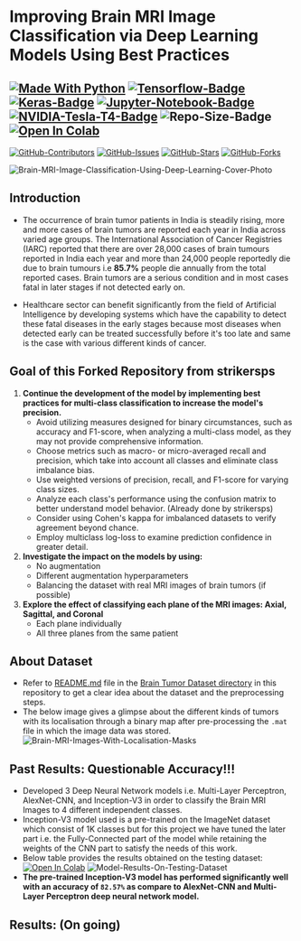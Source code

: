 # Improving Brain MRI Image Classification via Deep Learning Models Using Best Practices
[![Made With Python](https://img.shields.io/badge/Python-FFD43B?style=for-the-badge&logo=python&logoColor=black)](https://www.python.org/) [![Tensorflow-Badge](https://img.shields.io/badge/TensorFlow-FF6F00?style=for-the-badge&logo=TensorFlow&logoColor=white)](https://www.tensorflow.org/) [![Keras-Badge](https://img.shields.io/badge/Keras-D00000?style=for-the-badge&logo=Keras&logoColor=white)](https://keras.io/) [![Jupyter-Notebook-Badge](https://img.shields.io/badge/Jupyter-F37626.svg?&style=for-the-badge&logo=Jupyter&logoColor=white)](https://nbviewer.jupyter.org/github/strikersps/Brain-MRI-Image-Classification-Using-Deep-Learning/blob/main/Brain-Tumor-MRI-Image-Classification.ipynb) [![NVIDIA-Tesla-T4-Badge](https://img.shields.io/badge/NVIDIA-TeslaT4-76B900?style=for-the-badge&logo=nvidia&logoColor=white)](https://colab.research.google.com/github/d2l-ai/d2l-tvm-colab/blob/master/chapter_gpu_schedules/arch.ipynb) ![Repo-Size-Badge](https://img.shields.io/github/repo-size/strikersps/Brain-MRI-Image-Classification-Using-Deep-Learning?color=%23ff0000&style=for-the-badge) [![Open In Colab](https://colab.research.google.com/assets/colab-badge.svg)](https://colab.research.google.com/drive/1Nm8JLCptOMqFHRtnXZeux_qoW9wtAgD_?usp=sharing)
------------------------------------------------------------------------------------------------------------------------------------------------------------------
[![GitHub-Contributors](https://img.shields.io/github/contributors/strikersps/Brain-MRI-Image-Classification-Using-Deep-Learning.svg)](https://github.com/strikersps/Brain-MRI-Image-Classification-Using-Deep-Learning/graphs/contributors) [![GitHub-Issues](https://img.shields.io/github/issues/strikersps/Brain-MRI-Image-Classification-Using-Deep-Learning?style=flat-square)](https://github.com/strikersps/Brain-MRI-Image-Classification-Using-Deep-Learning/issues) [![GitHub-Stars](https://img.shields.io/github/stars/strikersps/Brain-MRI-Image-Classification-Using-Deep-Learning?style=flat-square)](https://github.com/strikersps/Brain-MRI-Image-Classification-Using-Deep-Learning/stargazers) [![GitHub-Forks](https://img.shields.io/github/forks/strikersps/Brain-MRI-Image-Classification-Using-Deep-Learning?style=flat-square)](https://github.com/strikersps/Brain-MRI-Image-Classification-Using-Deep-Learning/network/members)  

![Brain-MRI-Image-Classification-Using-Deep-Learning-Cover-Photo](https://github.com/strikersps/Brain-MRI-Image-Classification-Using-Deep-Learning/blob/main/Project-Cover-Photo.jpg)  

## Introduction  
- The occurrence of brain tumor patients in India is steadily rising, more and more cases of brain tumors are reported each year in India across varied age groups. The International Association of Cancer Registries (IARC) reported that there are over 28,000 cases of brain tumours reported in India each year and more than 24,000 people reportedly die due to brain tumours i.e **85.7%** people die annually from the total reported cases. Brain tumors are a serious condition and in most cases fatal in later stages if not detected early on.

- Healthcare sector can benefit significantly from the field of Artificial Intelligence by developing systems which have the capability to detect these fatal diseases in the early stages because most diseases when detected early can be treated successfully before it's too late and same is the case with various different kinds of cancer.

## Goal of this Forked Repository from strikersps ##

1. **Continue the development of the model by implementing best practices for multi-class classification to increase the model's precision.**
   - Avoid utilizing measures designed for binary circumstances, such as accuracy and F1-score, when analyzing a multi-class model, as they may not provide comprehensive information.
   - Choose metrics such as macro- or micro-averaged recall and precision, which take into account all classes and eliminate class imbalance bias.
   - Use weighted versions of precision, recall, and F1-score for varying class sizes.
   - Analyze each class's performance using the confusion matrix to better understand model behavior. (Already done by strikersps)
   - Consider using Cohen's kappa for imbalanced datasets to verify agreement beyond chance.
   - Employ multiclass log-loss to examine prediction confidence in greater detail.
3. **Investigate the impact on the models by using:**
   - No augmentation
   - Different augmentation hyperparameters
   - Balancing the dataset with real MRI images of brain tumors (if possible)
4. **Explore the effect of classifying each plane of the MRI images: Axial, Sagittal, and Coronal**
   - Each plane individually
   - All three planes from the same patient


## About Dataset  
- Refer to [README.md](https://github.com/strikersps/Brain-MRI-Image-Classification-Using-Deep-Learning/blob/main/Brain-Tumor-Dataset/README.md) file in the [Brain Tumor Dataset directory](https://github.com/strikersps/Brain-MRI-Image-Classification-Using-Deep-Learning/tree/main/Brain-Tumor-Dataset) in this repository to get a clear idea about the dataset and the preprocessing steps.  
- The below image gives a glimpse about the different kinds of tumors with its localisation through a binary map after pre-processing the `.mat` file in which the image data was stored.  
![Brain-MRI-Images-With-Localisation-Masks](https://github.com/strikersps/Brain-MRI-Image-Classification-Using-Deep-Learning/blob/main/Brain-Tumor-MRI-With-Localisation-Masks.png)    

## Past Results: Questionable Accuracy!!!
- Developed 3 Deep Neural Network models i.e. Multi-Layer Perceptron, AlexNet-CNN, and Inception-V3 in order to classify the Brain MRI Images to 4 different independent classes.  
- Inception-V3 model used is a pre-trained on the ImageNet dataset which consist of 1K classes but for this project we have tuned the later part i.e. the Fully-Connected part of the model while retaining the weights of the CNN part to satisfy the needs of this work. 
- Below table provides the results obtained on the testing dataset: [![Open In Colab](https://colab.research.google.com/assets/colab-badge.svg)](https://colab.research.google.com/drive/1Nm8JLCptOMqFHRtnXZeux_qoW9wtAgD_#scrollTo=nobbz__oKJgb)
![Model-Results-On-Testing-Dataset](https://github.com/strikersps/Brain-MRI-Image-Classification-Using-Deep-Learning/blob/main/Model-Results-On-Testing-Dataset.png)
- **The pre-trained Inception-V3 model has performed significantly well with an accuracy of `82.57%` as compare to AlexNet-CNN and Multi-Layer Perceptron deep neural network model.**  

## Results: (On going)  
